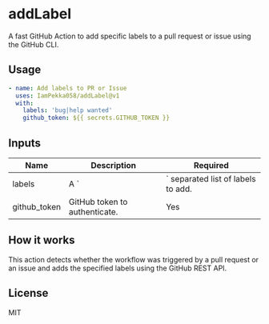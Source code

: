 # addLabel

A fast GitHub Action to add specific labels to a pull request or issue using the GitHub CLI.

## Usage

```yaml
- name: Add labels to PR or Issue
  uses: IamPekka058/addLabel@v1
  with:
    labels: 'bug|help wanted'
    github_token: ${{ secrets.GITHUB_TOKEN }}
```

## Inputs

| Name         | Description                              | Required |
|--------------|------------------------------------------|----------|
| labels       | A `|` separated list of labels to add.    | Yes      |
| github_token | GitHub token to authenticate.             | Yes      |

## How it works

This action detects whether the workflow was triggered by a pull request or an issue and adds the specified labels using the GitHub REST API.

## License

MIT